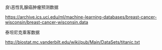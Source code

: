 良\恶性乳腺癌肿瘤预测数据

https://archive.ics.uci.edu/ml/machine-learning-databases/breast-cancer-wisconsin/breast-cancer-wisconsin.data

泰坦尼克乘客数据

http://biostat.mc.vanderbilt.edu/wiki/pub/Main/DataSets/titanic.txt

